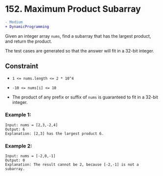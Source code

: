 # 152. Maximum Product Subarray

```diff 
- Medium
+ DynamicProgramming
```

Given an integer array ```nums```, find a subarray that has the largest product, and return the product.

The test cases are generated so that the answer will fit in a 32-bit integer.

## Constraint
- ```1 <= nums.length <= 2 * 10^4```

- ```-10 <= nums[i] <= 10```

- The product of any prefix or suffix of ```nums``` is guaranteed to fit in a 32-bit integer.

### Example 1:
```
Input: nums = [2,3,-2,4]
Output: 6
Explanation: [2,3] has the largest product 6.
```
### Example 2:
```
Input: nums = [-2,0,-1]
Output: 0
Explanation: The result cannot be 2, because [-2,-1] is not a subarray.
```